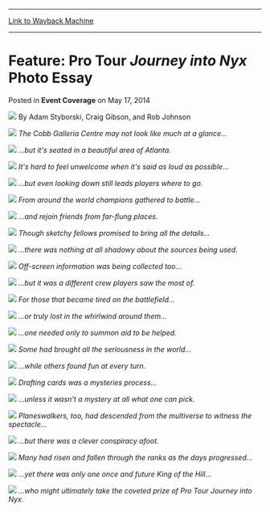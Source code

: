 
---
[Link to Wayback Machine](https://web.archive.org/web/20211022030155/https://magic.wizards.com/en/articles/archive/event-coverage/feature-pro-tour-journey-nyx-photo-essay-2014-05-17)

[_metadata_:author]:- "Adam Styborski"
[_metadata_:description]:- "The Cobb Galleria Centre may not look like much at a glance... ...but it's seated in a beautiful area of Atlanta. It's hard to feel unwelcome when it's said as loud as possible... ...but even looking down still leads players where to go. From around the world champions gathered to battle... ...and rejoin friends from far-flung places. Though sketchy fellows promised to bring"
[_metadata_:generator]:- "Drupal 7 (http://drupal.org)"
[_metadata_:node]:- "506191"
[_metadata_:publish_date]:- "2014-05-17"
[_metadata_:source]:- "div-main-content"
[_metadata_:title]:- "Feature: Pro Tour Journey into Nyx Photo Essay"
[_metadata_:wayback_capture_timestamp]:- "2021-10-22 03:01:55"
[_metadata_:wayback_raw_url]:- "https://web.archive.org/web/20211022030155id_/https://magic.wizards.com/en/articles/archive/event-coverage/feature-pro-tour-journey-nyx-photo-essay-2014-05-17"
[_metadata_:wayback_url]:- "https://magic.wizards.com/en/articles/archive/event-coverage/feature-pro-tour-journey-nyx-photo-essay-2014-05-17"
---


Feature: Pro Tour *Journey into Nyx* Photo Essay
================================================



 Posted in **Event Coverage**
 on May 17, 2014 






![](https://media.magic.wizards.com/styles/auth_small/public/generic-avatar-150_59.png)
By Adam Styborski, Craig Gibson, and Rob Johnson











![](https://media.magic.wizards.com/image_legacy_migration/mtg/images/daily/events/ptjou14/1_cobb_center.jpg)
*The Cobb Galleria Centre may not look like much at a glance...*

![](https://media.magic.wizards.com/image_legacy_migration/mtg/images/daily/events/ptjou14/2_-panorama.jpg)
*...but it's seated in a beautiful area of Atlanta.*

![](https://media.magic.wizards.com/image_legacy_migration/mtg/images/daily/events/ptjou14/3_welcome.jpg)
*It's hard to feel unwelcome when it's said as loud as possible...*

![](https://media.magic.wizards.com/image_legacy_migration/mtg/images/daily/events/ptjou14/4_pro_tour_floor.jpg)
*...but even looking down still leads players where to go.*

![](https://media.magic.wizards.com/image_legacy_migration/mtg/images/daily/events/ptjou14/5_world_friends.jpg)
*From around the world champions gathered to battle...*

![](https://media.magic.wizards.com/image_legacy_migration/mtg/images/daily/events/ptjou14/6_history.jpg)
*...and rejoin friends from far-flung places.*

![](https://media.magic.wizards.com/image_legacy_migration/mtg/images/daily/events/ptjou14/7_video.jpg)
*Though sketchy fellows promised to bring all the details...*

![](https://media.magic.wizards.com/image_legacy_migration/mtg/images/daily/events/ptjou14/8_shadow_play.jpg)
*...there was nothing at all shadowy about the sources being used.*

![](https://media.magic.wizards.com/image_legacy_migration/mtg/images/daily/events/ptjou14/9_texting.jpg)
*Off-screen information was being collected too...*

![](https://media.magic.wizards.com/image_legacy_migration/mtg/images/daily/events/ptjou14/10_judge_staff.jpg)
*...but it was a different crew players saw the most of.*

![](https://media.magic.wizards.com/image_legacy_migration/mtg/images/daily/events/ptjou14/10a_tired.jpg)
*For those that became tired on the battlefield...*

![](https://media.magic.wizards.com/image_legacy_migration/mtg/images/daily/events/ptjou14/10b_lost_and_found.jpg)
*...or truly lost in the whirlwind around them...*

![](https://media.magic.wizards.com/image_legacy_migration/mtg/images/daily/events/ptjou14/10c_judge.jpg)
*...one needed only to summon aid to be helped.*

![](https://media.magic.wizards.com/image_legacy_migration/mtg/images/daily/events/ptjou14/11_luis.jpg)
*Some had brought all the seriousness in the world...*

![](https://media.magic.wizards.com/image_legacy_migration/mtg/images/daily/events/ptjou14/12_yuuya_stache.jpg)
*...while others found fun at every turn.*

![](https://media.magic.wizards.com/image_legacy_migration/mtg/images/daily/events/ptjou14/13_ochoa.jpg)
*Drafting cards was a mysteries process...*

![](https://media.magic.wizards.com/image_legacy_migration/mtg/images/daily/events/ptjou14/14_wescoe_drafto.jpg)
*...unless it wasn't a mystery at all what one can pick.*

![](https://media.magic.wizards.com/image_legacy_migration/mtg/images/daily/events/ptjou14/15_funko.jpg)
*Planeswalkers, too, had descended from the multiverse to witness the spectacle...*

![](https://media.magic.wizards.com/image_legacy_migration/mtg/images/daily/events/ptjou14/16_marchesa_the_black_rose.jpg)
*...but there was a clever conspiracy afoot.*

![](https://media.magic.wizards.com/image_legacy_migration/mtg/images/daily/events/ptjou14/17_boechetter.jpg)
*Many had risen and fallen through the ranks as the days progressed...*

![](https://media.magic.wizards.com/image_legacy_migration/mtg/images/daily/events/ptjou14/18_king_mengucci.jpg)
*...yet there was only one once and future King of the Hill...*

![](https://media.magic.wizards.com/image_legacy_migration/mtg/images/daily/events/ptjou14/19_trophy.jpg)
 *...who might ultimately take the coveted prize of Pro Tour *Journey into Nyx*.* 






